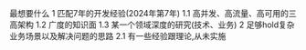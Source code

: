 最想要什么
1 匹配7年的开发经验(2024年第7年)
1.1 高并发、高流量、高可用的三高架构
1.2 广度的知识面
1.3 某一个领域深度的研究(技术、业务)
2 足够hold复杂业务场景以及解决问题的思路
2.1 有一些经验跟理论,从未实施 
